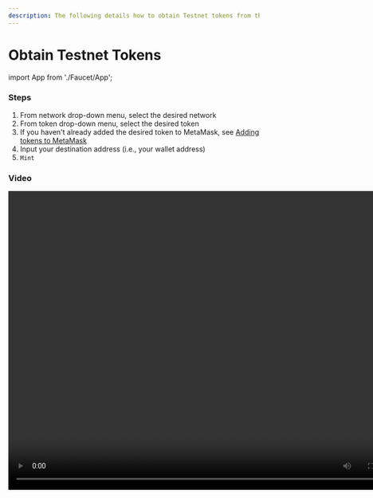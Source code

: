 ```yaml
---
description: The following details how to obtain Testnet tokens from the Faucet UI.
---
```


# Obtain Testnet Tokens

import App from './Faucet/App'; 

<App />

### Steps

1. From network drop-down menu, select the desired network
2. From token drop-down menu, select the desired token
3. If you haven't already added the desired token to MetaMask, see [Adding tokens to MetaMask](./02-adding-tokens-to-metamask.md "mention")
4. Input your destination address (i.e., your wallet address)
5. `Mint`

### Video

<video controls="controls" width="800" height="600" name="Göreli Faucet">
  <source src={require('/assets/faucet_erc20_goerli.webm').default}/>
</video>
